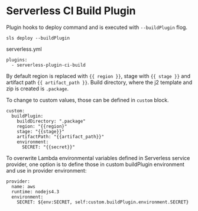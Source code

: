 # Serverless CI Build Plugin

Plugin hooks to deploy command and is executed with `--buildPlugin` flog.

```
sls deploy --buildPlugin
```

serverless.yml
```
plugins:
  - serverless-plugin-ci-build
```

By default region is replaced with `{{ region }}`, stage with `{{ stage }}` and artifact path `{{ artifact_path }}`. Build directory, where the j2 template and zip is created is `.package`.

To change to custom values, those can be defined in `custom` block.

```
custom:
  buildPlugin:
    buildDirectory: ".package"
    region: "{{region}"
    stage: "{{stage}}"
    artifactPath: "{{artifact_path}}"
    environment:
      SECRET: "{{secret}}"

```

To overwrite Lambda environmental variables defined in Serverless service provider, one option is to define those in custom buildPlugin environment and use in provider environment:

```
provider:
  name: aws
  runtime: nodejs4.3
  environment:
    SECRET: ${env:SECRET, self:custom.buildPlugin.environment.SECRET}
```
